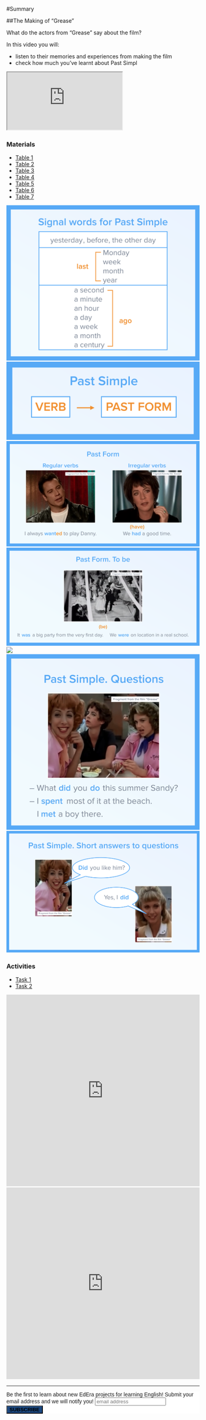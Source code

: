 #Summary

##The Making of “Grease”

What do the actors from “Grease” say about the film? 

In this video you will:
- listen to their  memories and experiences from making the film 
- check  how much you’ve learnt about Past Simpl

<div class="embed-responsive embed-responsive-16by9">
  <iframe class="embed-responsive-item" src="https://www.youtube.com/embed/yjCVgaGfg1w" allowfullscreen></iframe>
</div>

### Materials

<div>
  <!-- Nav tabs -->
  <ul class="nav nav-tabs" role="tablist">
    <li role="presentation" class="active"><a href="#home" aria-controls="home" role="tab" data-toggle="tab">Table 1</a></li>
    <li role="presentation"><a href="#menu22" aria-controls="menu22" role="tab" data-toggle="tab">Table 2</a></li>
    <li role="presentation"><a href="#menu23" aria-controls="menu23" role="tab" data-toggle="tab">Table 3</a></li>
    <li role="presentation"><a href="#menu24" aria-controls="menu24" role="tab" data-toggle="tab">Table 4</a></li>
    <li role="presentation"><a href="#menu25" aria-controls="menu25" role="tab" data-toggle="tab">Table 5</a></li>
    <li role="presentation"><a href="#menu26" aria-controls="menu26" role="tab" data-toggle="tab">Table 6</a></li>
    <li role="presentation"><a href="#menu27" aria-controls="menu27" role="tab" data-toggle="tab">Table 7</a></li>
  </ul>
  <!-- Tab panes -->
  <div class="tab-content">
    <div role="tabpanel" class="tab-pane active" id="home">
<img class="image" src="./12.png">
  </div>
    <div role="tabpanel" class="tab-pane" id="menu22">
<img class="image" src="./13.png">
  </div>
    <div role="tabpanel" class="tab-pane" id="menu23">
<img class="image" src="./14.png">
  </div>
      <div role="tabpanel" class="tab-pane" id="menu24">
<img class="image" src="./15.png">
  </div>
        <div role="tabpanel" class="tab-pane" id="menu25">
<img class="image" src="./16.png">
  </div>
        <div role="tabpanel" class="tab-pane" id="menu26">
<img class="image" src="./17.png">
  </div>
          <div role="tabpanel" class="tab-pane" id="menu27">
<img class="image" src="./18.png">
  </div>
</div>
</div>

### Activities

<div>
  <!-- Nav tabs -->
  <ul class="nav nav-tabs" role="tablist">
    <li role="presentation" class="active"><a href="#home2" aria-controls="home2" role="tab" data-toggle="tab">Task 1</a></li>
    <li role="presentation"><a href="#menu1" aria-controls="menu1" role="tab" data-toggle="tab">Task 2</a></li>
  </ul>
  <!-- Tab panes -->
  <div class="tab-content">
    <div role="tabpanel" class="tab-pane active" id="home2">
<iframe src="https://learningapps.org/watch?v=p22hstdmn18" style="border:0px;width:100%;height:500px" webkitallowfullscreen="true" mozallowfullscreen="true"></iframe>
    </div>
    <div role="tabpanel" class="tab-pane" id="menu1">
<iframe src="https://learningapps.org/watch?v=pcxkppq5v18" style="border:0px;width:100%;height:500px" webkitallowfullscreen="true" mozallowfullscreen="true"></iframe>
  </div>
  </div>
  </div>
<hr>
<!---
<div class="form-group">
    <p align="center">Будьте першими хто дізнається про запуск нових спецпроектів EdEra з вивчення англійської мови. Вкажіть свій e-mail у формі й слідкуйте за оновленнями.</p>
  </div>
<div id="mc_embed_signup">
  <form id="mc-embedded-subscribe-form" action="//ed-era.us11.list-manage.com/subscribe/post?u=8866dd2b60d24631dfb05130e&amp;amp;id=7c924ccd0e" method="post" name="mc-embedded-subscribe-form" novalidate="novalidate" target="_blank" class="validate">
   <div id="mc_embed_signup_scroll">
    <div class="mc-field-group row">
      <input id="mce-EMAIL" name="EMAIL" type="email" value="" class="required email col-xs-5 col-sm-5 col-md-5 col-lg-5 col-lg-offset-1 col-xs-offset-1 col-sm-offset-1 col-md-offset-1" aria-required="true">
      <button id="mc-embedded-subscribe" name="subscribe" type="button" class="btn btn-primary" style="margin-left: 15px">Слідкувати за новинами</button>
     </label>
    </div>
   </div>
  </form>
  <div id="mce-responses" class="row">
   <div id="mce-error-response" style="display:none" class="response"></div>
   <div id="mce-success-response" style="display:none" class="response"></div>
  </div>
  
  <div style="position: absolute; left: -5000px;">
   <input name="b_f0d231561f25f732145baed3d_ba0b4591d2" tabindex="-1" type="text" value="">
  </div>
  <script src="//s3.amazonaws.com/downloads.mailchimp.com/js/mc-validate.js" type="text/javascript"></script>
  <script>(function($) {window.fnames = new Array(); window.ftypes = new Array();fnames[0]='EMAIL';ftypes[0]='email';fnames[1]='FNAME';ftypes[1]='text';fnames[2]='LNAME';ftypes[2]='text';}(jQuery));var $mcj = jQuery.noConflict(true);</script>
</div>
-->


<!-- Begin MailChimp Signup Form -->
<link href="//cdn-images.mailchimp.com/embedcode/horizontal-slim-10_7.css" rel="stylesheet" type="text/css">
<style type="text/css">
  #mc_embed_signup{background:#fff; clear:left; font:14px Helvetica,Arial,sans-serif; width:100%;}
  #mc-embedded-subscribe{font-weight: 600; background-color:#1b4880!important; text-transform: uppercase;}
  #mc-embedded-subscribe:hover{background-color:#6292ea!important;}
  /* Add your own MailChimp form style overrides in your site stylesheet or in this style block.
     We recommend moving this block and the preceding CSS link to the HEAD of your HTML file. */
</style>
<div id="mc_embed_signup">
<form action="https://gitbooks.us11.list-manage.com/subscribe/post?u=8866dd2b60d24631dfb05130e&amp;id=7c924ccd0e" method="post" id="mc-embedded-subscribe-form" name="mc-embedded-subscribe-form" class="validate" target="_blank" novalidate>
    <div id="mc_embed_signup_scroll">
  <label for="mce-EMAIL" style="font-weight: 300;">Be the first to learn about new EdEra projects for learning English!</label>
  <label for="mce-EMAIL">Submit your email address and we will notify you!</label>
  <input type="email" value="" name="EMAIL" class="email" id="mce-EMAIL" placeholder="email address" required>
    <!-- real people should not fill this in and expect good things - do not remove this or risk form bot signups-->
    <div style="position: absolute; left: -5000px;" aria-hidden="true"><input type="text" name="b_8866dd2b60d24631dfb05130e_7c924ccd0e" tabindex="-1" value=""></div>
    <div class="clear"><input type="submit" value="Subscribe" name="subscribe" id="mc-embedded-subscribe" class="button"></div>
    </div>
</form>
  <script src="//s3.amazonaws.com/downloads.mailchimp.com/js/mc-validate.js" type="text/javascript"></script>
  <script>(function($) {window.fnames = new Array(); window.ftypes = new Array();fnames[0]='EMAIL';ftypes[0]='email';fnames[1]='FNAME';ftypes[1]='text';fnames[2]='LNAME';ftypes[2]='text';}(jQuery));var $mcj = jQuery.noConflict(true);</script>
</div>

<!--End mc_embed_signup-->
